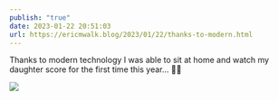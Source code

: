 ```yaml
---
publish: "true"
date: 2023-01-22 20:51:03
url: https://ericmwalk.blog/2023/01/22/thanks-to-modern.html
---
```

Thanks to modern technology I was able to sit at home and watch my daughter score for the first time this year… 🏒🎉

![](https://ericmwalk.blog/uploads/2023/48d1b827fd.jpg)